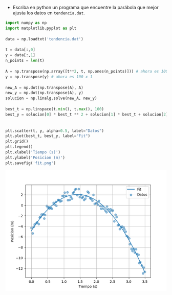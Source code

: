 * Escriba en python un programa que encuentre la parábola que mejor ajusta los datos en `tendencia.dat`.

```python
import numpy as np
import matplotlib.pyplot as plt

data = np.loadtxt('tendencia.dat')

t = data[:,0]
y = data[:,1]
n_points = len(t)

A = np.transpose(np.array([t**2, t, np.ones(n_points)])) # ahora es 100 x 3
y = np.transpose(y) # ahora es 100 x 1

new_A = np.dot(np.transpose(A), A)
new_y = np.dot(np.transpose(A), y)
solucion = np.linalg.solve(new_A, new_y)

best_t = np.linspace(t.min(), t.max(), 100)
best_y = solucion[0] * best_t ** 2 + solucion[1] * best_t + solucion[2]


plt.scatter(t, y, alpha=0.5, label="Datos")
plt.plot(best_t, best_y, label="Fit")
plt.grid()
plt.legend()
plt.xlabel('Tiempo (s)')
plt.ylabel('Posicion (m)')
plt.savefig('fit.png')


```

![fit](fig/fit.png)




